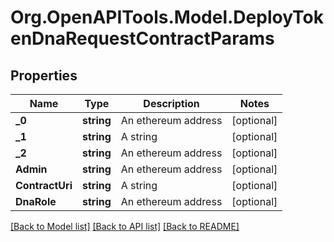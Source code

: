 # Org.OpenAPITools.Model.DeployTokenDnaRequestContractParams

## Properties

Name | Type | Description | Notes
------------ | ------------- | ------------- | -------------
**_0** | **string** | An ethereum address | [optional] 
**_1** | **string** | A string | [optional] 
**_2** | **string** | An ethereum address | [optional] 
**Admin** | **string** | An ethereum address | [optional] 
**ContractUri** | **string** | A string | [optional] 
**DnaRole** | **string** | An ethereum address | [optional] 

[[Back to Model list]](../README.md#documentation-for-models) [[Back to API list]](../README.md#documentation-for-api-endpoints) [[Back to README]](../README.md)

